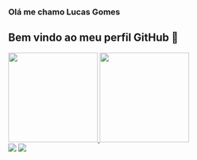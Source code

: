 ### Olá me chamo Lucas Gomes 
## Bem vindo ao meu perfil GitHub 👋

<div>
<a href="https://github.com/LucasGAraujo">
<img height="180em" src="https://github-readme-stats.vercel.app/api?username=LucasGAraujo&show_icons=true&theme=dracula&include_all_commits=true&count_private=true"/>
<img height="180em" src="https://github-readme-stats.vercel.app/api/top-langs/?username=LucasGAraujo&layout=compact&langs_count=7&theme=dracula"/>
</div>
<div>
<a href="https://www.linkedin.com/in/lucas-gomes-b78109240/" target="_blank"><img src="https://img.shields.io/badge/-LinkedIn-%230077B5?style=for-the-badge&logo=linkedin&logoColor=white" target="_blank"></a>  
<a href = "mailto:Lucasdag445@gmail.com"><img src="https://img.shields.io/badge/Gmail-D14836?style=for-the-badge&logo=gmail&logoColor=white" target="_blank"></a>
</div>


